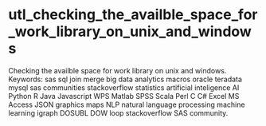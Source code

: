 # utl_checking_the_availble_space_for_work_library_on_unix_and_windows
Checking the availble space for work library on unix and windows.  Keywords: sas sql join merge big data analytics macros oracle teradata mysql sas communities stackoverflow statistics artificial inteligence AI Python R Java Javascript WPS Matlab SPSS Scala Perl C C# Excel MS Access JSON graphics maps NLP natural language processing machine learning igraph DOSUBL DOW loop stackoverflow SAS community.
